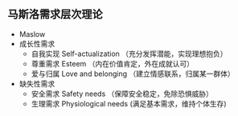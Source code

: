 <!-- 
title: 马斯洛需求层次理论
from: work
create: 2021-12-21
tags: term
-->

## 马斯洛需求层次理论
- Maslow
- 成长性需求
  - 自我实现 Self-actualization （充分发挥潜能，实现理想抱负）
  - 尊重需求 Esteem （内在价值肯定，外在成就认可）
  - 爱与归属 Love and belonging （建立情感联系，归属某一群体）
- 缺失性需求
  - 安全需求 Safety needs （保障安全稳定，免除恐惧威胁）
  - 生理需求 Physiological needs (满足基本需求，维持个体生存)
